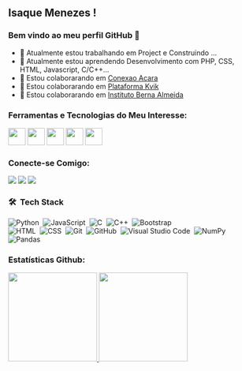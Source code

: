 ## Isaque Menezes ! 
### Bem vindo ao meu perfil GitHub 👋

- 🔭 Atualmente estou trabalhando em Project e Construindo ...
- 🌱 Atualmente estou aprendendo Desenvolvimento com PHP, CSS, HTML, Javascript, C/C++...
- 👯 Estou colaborarando em [Conexao Acara](https://conexaoacara.com.br/)
- 👯 Estou colaborarando em [Plataforma Kvik](https://www.kvik.com.br)
- 👯 Estou colaborarando em [Instituto Berna Almeida](https://institutobernalmeida.com.br)

### Ferramentas e Tecnologias do Meu Interesse: 
<div> 
 
<img src="https://cdn.jsdelivr.net/gh/devicons/devicon/icons/linux/linux-original.svg" width="35" height="35"/>
<img src="https://cdn.jsdelivr.net/gh/devicons/devicon/icons/javascript/javascript-original.svg" width="35" height="35"/>
<img src="https://cdn.jsdelivr.net/gh/devicons/devicon/icons/php/php-original.svg" width="35" height="35"/>
<img src="https://cdn.jsdelivr.net/gh/devicons/devicon/icons/heroku/heroku-original.svg" width="35" height="35"/>
<img src="https://cdn.jsdelivr.net/gh/devicons/devicon/icons/mysql/mysql-original-wordmark.svg" width="35" height="35"/>

</div>

### Conecte-se Comigo:

<div>
<a href="https://instagram.com/_isaquemenezes" target="_blank"><img src="https://img.shields.io/badge/-Instagram-%23E4405F?style=for-the-badge&logo=instagram&logoColor=white" target="_blank"></a>
<a href = "mailto:isaquemeneze@gmail.com"><img src="https://img.shields.io/badge/Gmail-D14836?style=for-the-badge&logo=gmail&logoColor=white" target="_blank"></a>
<a href="https://www.linkedin.com/in/isaquemenezes/" target="_blank"><img src="https://img.shields.io/badge/-LinkedIn-%230077B5?style=for-the-badge&logo=linkedin&logoColor=white" target="_blank"></a>   
</div>

### 🛠 &nbsp;Tech Stack

![Python](https://img.shields.io/badge/-Python-05122A?style=flat&logo=python)&nbsp;
![JavaScript](https://img.shields.io/badge/-JavaScript-05122A?style=flat&logo=javascript)&nbsp;
![C](https://img.shields.io/badge/-C-05122A?style=flat&logo=C&logoColor=A8B9CC)&nbsp;
![C++](https://img.shields.io/badge/-C++-05122A?style=flat&logo=C%2B%2B&logoColor=00599C)&nbsp;
![Bootstrap](https://img.shields.io/badge/-Bootstrap-05122A?style=flat&logo=bootstrap&logoColor=563D7C)\
![HTML](https://img.shields.io/badge/-HTML-05122A?style=flat&logo=HTML5)&nbsp;
![CSS](https://img.shields.io/badge/-CSS-05122A?style=flat&logo=CSS3&logoColor=1572B6)&nbsp;
![Git](https://img.shields.io/badge/-Git-05122A?style=flat&logo=git)&nbsp;
![GitHub](https://img.shields.io/badge/-GitHub-05122A?style=flat&logo=github)&nbsp;
![Visual Studio Code](https://img.shields.io/badge/-Visual%20Studio%20Code-05122A?style=flat&logo=visual-studio-code&logoColor=007ACC)&nbsp;
![NumPy](https://img.shields.io/badge/numpy%20-%23013243.svg?&style=flat&logo=numpy&logoColor=white)&nbsp;
![Pandas](https://img.shields.io/badge/pandas%20-%23150458.svg?&style=flat&logo=pandas&logoColor=white)&nbsp;



### Estatísticas Github:
<div>
<a href="https://github.com/isaquemenezes">
<img height="180em" src="https://github-readme-stats.vercel.app/api/top-langs/?username=isaquemenezes&layout=compact&langs_count=7&theme=dracula"/>
<img height="180em" src="https://github-readme-stats.vercel.app/api?username=isaquemenezes&show_icons=true&theme=dracula&include_all_commits=true&count_private=true"/>
</div>
